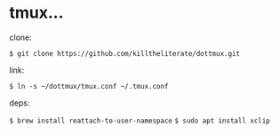 # tmux...

clone:

`$ git clone https://github.com/killtheliterate/dottmux.git`

link:

`$ ln -s ~/dottmux/tmux.conf ~/.tmux.conf`

deps:

`$ brew install reattach-to-user-namespace`
`$ sudo apt install xclip`
